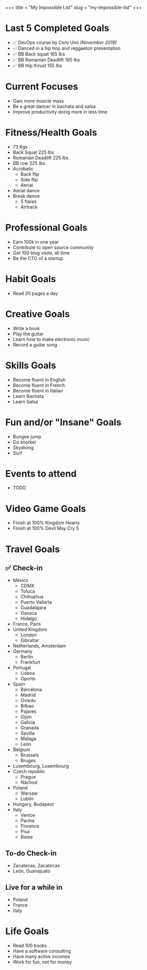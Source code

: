 +++
title = "My Impossible List"
slug = "my-impossible-list"
+++

# Last 5 Completed Goals

- ✅ DevOps course by Cero Uno _(November 2019)_
- ✅ Danced in a hip hop and reggaeton presentation
- ✅ BB Back squat 165 lbs
- ✅ BB Romanian Deadlift 165 lbs
- ✅ BB Hip thrust 155 lbs

# Current Focuses

- Gain more muscle mass
- Be a great dancer in bachata and salsa
- Improve productivity doing more in less time

# Fitness/Health Goals

- 73 Kgs
- Back Squat 225 lbs
- Romanian Deadlift 225 lbs
- BB row 225 lbs
- Acrobatic
  - Back flip
  - Side flip
  - Aerial
- Aerial dance
- Break dance
  - 5 flares
  - Airtrack

# Professional Goals

- Earn 100k in one year
- Contribute to open source community
- Get 100 blog visits, all time
- Be the CTO of a startup

# Habit Goals

- Read 20 pages a day

# Creative Goals

- Write a book
- Play the guitar
- Learn how to make electronic music
- Record a guitar song

# Skills Goals

- Become fluent in English
- Become fluent in French
- Become fluent in Italian
- Learn Bachata
- Learn Salsa

# Fun and/or "Insane" Goals

- Bungee jump
- Do snorkel
- Skydiving
- Surf

# Events to attend

- TODO

# Video Game Goals

- Finish at 100% Kingdom Hearts
- Finish at 100% Devil May Cry 5

# Travel Goals

## ✅ Check-in

- México
  - CDMX
  - Toluca
  - Chihuahua
  - Puerto Vallarta
  - Guadalajara
  - Oaxaca
  - Hidalgo
- France, Paris
- United Kingdom
  - London
  - Gibraltar
- Netherlands, Amsterdam
- Germany
  - Berlin
  - Frankfurt
- Portugal
  - Lisboa
  - Oporto
- Spain
  - Barcelona
  - Madrid
  - Oviedo
  - Bilbao
  - Pajares
  - Gijon
  - Galicia
  - Granada
  - Sevilla
  - Malaga
  - León
- Belgium
  - Brussels
  - Bruges
- Luxembourg, Luxembourg
- Czech republic
  - Prague
  - Náchod
- Poland
  - Warsaw
  - Lublin
- Hungary, Budapest
- Italy
  - Venice
  - Parma
  - Florence
  - Pisa
  - Rome

## To-do Check-in

- Zacatecas, Zacatecas
- León, Guanajuato

## Live for a while in

- Poland
- France
- Italy

# Life Goals

- Read 100 books
- Have a software consulting
- Have many active incomes
- Work for fun, not for money
